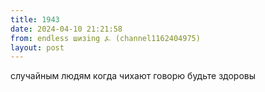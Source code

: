 ```yaml
---
title: 1943
date: 2024-04-10 21:21:58
from: endless шизing ⍼ (channel1162404975)
layout: post
---
```


случайным людям когда чихают говорю будьте здоровы

